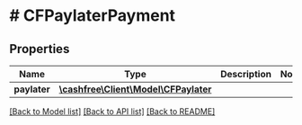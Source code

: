 # # CFPaylaterPayment

## Properties

Name | Type | Description | Notes
------------ | ------------- | ------------- | -------------
**paylater** | [**\cashfree\Client\Model\CFPaylater**](CFPaylater.md) |  |

[[Back to Model list]](../../README.md#models) [[Back to API list]](../../README.md#endpoints) [[Back to README]](../../README.md)
